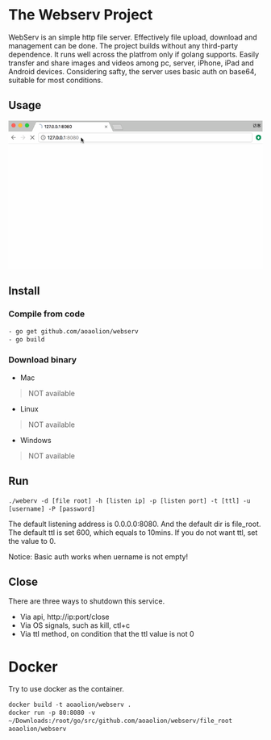 The Webserv Project
=======================

WebServ is an simple http file server. Effectively file upload, download and management can be done.
The project builds without any third-party dependence. It runs well across the platfrom only if golang supports.
Easily transfer and share images and videos among pc, server, iPhone, iPad and Android devices.
Considering safty, the server uses basic auth on base64, suitable for most conditions.

## Usage
![idx shot](doc/shot.gif "The Webserv Project")

## Install

### Compile from code
``` Shell
- go get github.com/aoaolion/webserv
- go build
```
### Download binary
- Mac
> NOT available
- Linux
> NOT available
- Windows
> NOT available

## Run

``` Shell
./weberv -d [file root] -h [listen ip] -p [listen port] -t [ttl] -u [username] -P [password]
```

The default listening address is 0.0.0.0:8080. And the default dir is file_root.
The default ttl is set 600, which equals to 10mins. If you do not want ttl, set the value to 0.

Notice: Basic auth works when uername is not empty!

## Close

There are three ways to shutdown this service.
- Via api, http://ip:port/close 
- Via OS signals, such as kill, ctl+c
- Via ttl method, on condition that the ttl value is not 0


# Docker

Try to use docker as the container.

``` Shell
docker build -t aoaolion/webserv .
docker run -p 80:8080 -v ~/Downloads:/root/go/src/github.com/aoaolion/webserv/file_root aoaolion/webserv
```